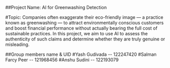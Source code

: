 ##Project Name: AI for Greenwashing Detection

#Topic:
Companies often exaggerate their eco-friendly image — a practice known as greenwashing — to attract environmentally conscious customers and boost financial performance without actually bearing the full cost of sustainable practices. In this project, we aim to use AI to assess the authenticity of such claims and determine whether they are truly genuine or misleading.
 

##Group members name & UID
#Yash Gudivada -- 122247420
#Salman Farcy Peer -- 121968456
#Anshu Sudini -- 122193079
